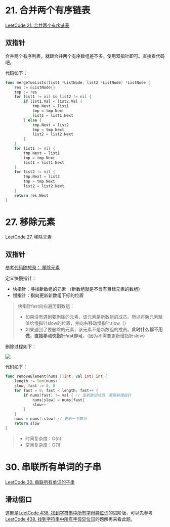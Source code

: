 # 21. 合并两个有序链表

[LeetCode 21. 合并两个有序链表](https://leetcode.cn/problems/merge-two-sorted-lists/?favorite=2cktkvj)

## 双指针

合并两个有序列表，就跟合并两个有序数组差不多。使用双指针即可。直接看代码吧。

代码如下：

```go
func mergeTwoLists(list1 *ListNode, list2 *ListNode) *ListNode {
	res := &ListNode{}
	tmp := res
	for list1 != nil && list2 != nil {
		if list1.Val < list2.Val {
			tmp.Next = list1
			tmp = tmp.Next
			list1 = list1.Next
		} else {
			tmp.Next = list2
			tmp = tmp.Next
			list2 = list2.Next
		}
	}
	for list1 != nil {
		tmp.Next = list1
		tmp = tmp.Next
		list1 = list1.Next
	}
	for list2 != nil {
		tmp.Next = list2
		tmp = tmp.Next
		list2 = list2.Next
	}
	return res.Next
}
```



# 27. 移除元素

[LeetCode 27. 移除元素](https://leetcode.cn/problems/remove-element/)

## 双指针

[参考代码随想录： 移除元素](https://programmercarl.com/0027.%E7%A7%BB%E9%99%A4%E5%85%83%E7%B4%A0.html#%E6%80%9D%E8%B7%AF)

定义快慢指针：

- 快指针：寻找新数组的元素 （新数组就是不含有目标元素的数组）
- 慢指针：指向更新新数组下标的位置

> 快指针fast向右遍历旧数组：
>
> - 如果没有遇到要删除的元素，该元素是新数组的成员。所以将新元素赋值给慢指针slow的位置，并向右移动慢指针slow（）
> - 如果遇到了要删除的元素，该元素不是新数组的成员。**此时什么都不用做，直接移动快指针fast即可**。（因为不需要更新慢指针slow）

删除过程如下：

![](https://img-qingbo.oss-cn-beijing.aliyuncs.com/img/20220916205643.gif)

代码如下：

```go
func removeElement(nums []int, val int) int {
	length := len(nums)
	slow, fast := 0, 0
	for fast = 0; fast < length; fast++ {
		if nums[fast] != val { // 是新数组成员，要更新慢指针
			nums[slow] = nums[fast]
			slow++
		}
	}
	nums = nums[:slow] // 更新一下数组
	return slow
}
```

> - 时间复杂度：O(n)
> - 空间复杂度：O(1)



# 30. 串联所有单词的子串

[LeetCode 30. 串联所有单词的子串](https://leetcode.cn/problems/substring-with-concatenation-of-all-words/)

## 滑动窗口

这题是[LeetCode 438. 找到字符串中所有字母异位词](https://leetcode.cn/problems/find-all-anagrams-in-a-string/)的进阶版，可以先参考[LeetCode 438. 找到字符串中所有字母异位词](https://leetcode.cn/problems/find-all-anagrams-in-a-string/)的题解再来看此题。



